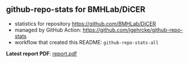 ## github-repo-stats for BMHLab/DiCER

- statistics for repository https://github.com/BMHLab/DiCER
- managed by GitHub Action: https://github.com/jgehrcke/github-repo-stats
- workflow that created this README: `github-repo-stats-all`

**Latest report PDF**: [report.pdf](https://github.com/chaosuo/add-ghrs/raw/github-repo-stats/BMHLab/DiCER/latest-report/report.pdf)

